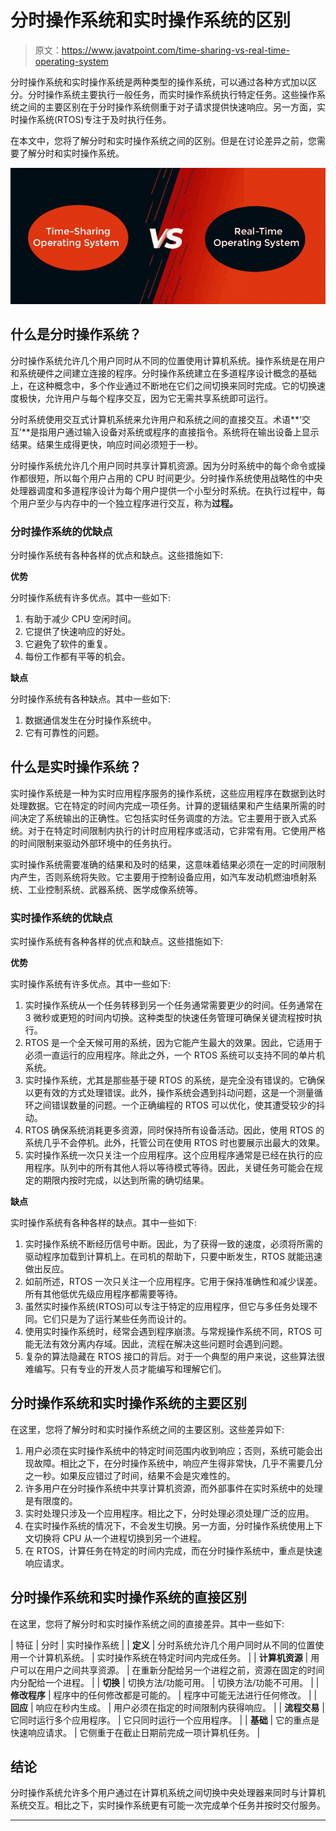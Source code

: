 # 分时操作系统和实时操作系统的区别

> 原文：<https://www.javatpoint.com/time-sharing-vs-real-time-operating-system>

分时操作系统和实时操作系统是两种类型的操作系统，可以通过各种方式加以区分。分时操作系统主要执行一般任务，而实时操作系统执行特定任务。这些操作系统之间的主要区别在于分时操作系统侧重于对子请求提供快速响应。另一方面，实时操作系统(RTOS)专注于及时执行任务。

在本文中，您将了解分时和实时操作系统之间的区别。但是在讨论差异之前，您需要了解分时和实时操作系统。

![Difference between Time-Sharing and Real-Time Operating System](img/9caa37605cab0c9b27aedc5979983312.png)

## 什么是分时操作系统？

分时操作系统允许几个用户同时从不同的位置使用计算机系统。操作系统是在用户和系统硬件之间建立连接的程序。分时操作系统建立在多道程序设计概念的基础上，在这种概念中，多个作业通过不断地在它们之间切换来同时完成。它的切换速度极快，允许用户与每个程序交互，因为它无需共享系统即可运行。

分时系统使用交互式计算机系统来允许用户和系统之间的直接交互。术语**‘交互’**是指用户通过输入设备对系统或程序的直接指令。系统将在输出设备上显示结果。结果生成得更快，响应时间必须短于一秒。

分时操作系统允许几个用户同时共享计算机资源。因为分时系统中的每个命令或操作都很短，所以每个用户占用的 CPU 时间更少。分时操作系统使用战略性的中央处理器调度和多道程序设计为每个用户提供一个小型分时系统。在执行过程中，每个用户至少与内存中的一个独立程序进行交互，称为**过程。**

### 分时操作系统的优缺点

分时操作系统有各种各样的优点和缺点。这些措施如下:

**优势**

分时操作系统有许多优点。其中一些如下:

1.  有助于减少 CPU 空闲时间。
2.  它提供了快速响应的好处。
3.  它避免了软件的重复。
4.  每份工作都有平等的机会。

**缺点**

分时操作系统有各种缺点。其中一些如下:

1.  数据通信发生在分时操作系统中。
2.  它有可靠性的问题。

## 什么是实时操作系统？

实时操作系统是一种为实时应用程序服务的操作系统，这些应用程序在数据到达时处理数据。它在特定的时间内完成一项任务。计算的逻辑结果和产生结果所需的时间决定了系统输出的正确性。它包括实时任务调度的方法。它主要用于嵌入式系统。对于在特定时间限制内执行的计时应用程序或活动，它非常有用。它使用严格的时间限制来驱动外部环境中的任务执行。

实时操作系统需要准确的结果和及时的结果，这意味着结果必须在一定的时间限制内产生，否则系统将失败。它主要用于控制设备应用，如汽车发动机燃油喷射系统、工业控制系统、武器系统、医学成像系统等。

### 实时操作系统的优缺点

实时操作系统有各种各样的优点和缺点。这些措施如下:

**优势**

实时操作系统有许多优点。其中一些如下:

1.  实时操作系统从一个任务转移到另一个任务通常需要更少的时间。任务通常在 3 微秒或更短的时间内切换。这种类型的快速任务管理可确保关键流程按时执行。
2.  RTOS 是一个全天候可用的系统，因为它能产生最大的效果。因此，它适用于必须一直运行的应用程序。除此之外，一个 RTOS 系统可以支持不同的单片机系统。
3.  实时操作系统，尤其是那些基于硬 RTOS 的系统，是完全没有错误的。它确保以更有效的方式处理错误。此外，操作系统会遇到抖动问题，这是一个测量循环之间错误数量的问题。一个正确编程的 RTOS 可以优化，使其遭受较少的抖动。
4.  RTOS 确保系统消耗更多资源，同时保持所有设备活动。因此，使用 RTOS 的系统几乎不会停机。此外，托管公司在使用 RTOS 时也要展示出最大的效果。
5.  实时操作系统一次只关注一个应用程序。这个应用程序通常是已经在执行的应用程序。队列中的所有其他人将以等待模式等待。因此，关键任务可能会在规定的期限内按时完成，以达到所需的确切结果。

**缺点**

实时操作系统有各种各样的缺点。其中一些如下:

1.  实时操作系统不断经历信号中断。因此，为了获得一致的速度，必须将所需的驱动程序加载到计算机上。在司机的帮助下，只要中断发生，RTOS 就能迅速做出反应。
2.  如前所述，RTOS 一次只关注一个应用程序。它用于保持准确性和减少误差。所有其他低优先级应用程序都需要等待。
3.  虽然实时操作系统(RTOS)可以专注于特定的应用程序，但它与多任务处理不同。它们只是为了运行某些任务而设计的。
4.  使用实时操作系统时，经常会遇到程序崩溃。与常规操作系统不同，RTOS 可能无法有效分离内存域。因此，流程在解决这些问题时会遇到问题。
5.  复杂的算法隐藏在 RTOS 接口的背后。对于一个典型的用户来说，这些算法很难编写。只有专业的开发人员才能编写和理解它们。

## 分时操作系统和实时操作系统的主要区别

在这里，您将了解分时和实时操作系统之间的主要区别。这些差异如下:

1.  用户必须在实时操作系统中的特定时间范围内收到响应；否则，系统可能会出现故障。相比之下，在分时操作系统中，响应产生得非常快，几乎不需要几分之一秒。如果反应错过了时间，结果不会是灾难性的。
2.  许多用户在分时操作系统中共享计算机资源，而外部事件在实时系统中的处理是有限度的。
3.  实时处理只涉及一个应用程序。相比之下，分时处理必须处理广泛的应用。
4.  在实时操作系统的情况下，不会发生切换。另一方面，分时操作系统使用上下文切换将 CPU 从一个进程切换到另一个进程。
5.  在 RTOS，计算任务在特定的时间内完成，而在分时操作系统中，重点是快速响应请求。

## 分时操作系统和实时操作系统的直接区别

在这里，您将了解分时和实时操作系统之间的直接差异。其中一些如下:

| 特征 | 分时 | 实时操作系统 |
| **定义** | 分时系统允许几个用户同时从不同的位置使用一个计算机系统。 | 实时操作系统在特定时间内完成任务。 |
| **计算机资源** | 用户可以在用户之间共享资源。 | 在重新分配给另一个进程之前，资源在固定的时间内分配给一个进程。 |
| **切换** | 切换方法/功能可用。 | 切换方法/功能不可用。 |
| **修改程序** | 程序中的任何修改都是可能的。 | 程序中可能无法进行任何修改。 |
| **回应** | 响应在秒内生成。 | 用户必须在指定的时间限制内获得响应。 |
| **流程交易** | 它同时运行多个应用程序。 | 它只同时运行一个应用程序。 |
| **基础** | 它的重点是快速响应请求。 | 它侧重于在截止日期前完成一项计算机任务。 |

## 结论

分时操作系统允许多个用户通过在计算机系统之间切换中央处理器来同时与计算机系统交互。相比之下，实时操作系统更有可能一次完成单个任务并按时交付服务。

* * *